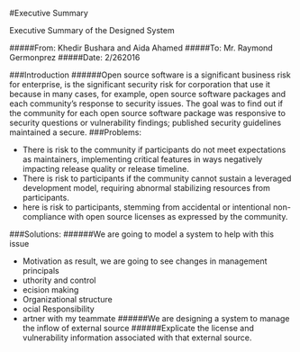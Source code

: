 #Executive Summary

Executive Summary of the Designed System

#####From: Khedir Bushara and Aida Ahamed
#####To: Mr. Raymond Germonprez
#####Date: 2/262016


###Introduction
######Open source software is a significant business risk for enterprise, is the significant security risk for corporation that use it because in many cases, for example, open source software packages and each community’s response to security issues. The goal was to find out if the community for each open source software package was responsive to security questions or vulnerability findings; published security guidelines maintained a secure.
###Problems: 
* There is risk to the community if participants do not meet expectations as maintainers, implementing critical features in ways negatively impacting release quality or release timeline. 
* There is risk to participants if the community cannot sustain a leveraged development model, requiring abnormal stabilizing resources from participants. 
* here is risk to participants, stemming from accidental or intentional non-compliance with open source licenses as expressed by the community.

###Solutions:
######We are going to model a system to help with this issue 
* Motivation as result, we are going to see changes in management principals 
* uthority and control
* ecision making 
* Organizational structure
* ocial Responsibility
* artner with my teammate
######We are designing a system to manage the inflow of external source 
######Explicate the license and vulnerability information associated with that external source.



